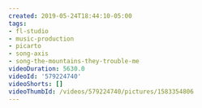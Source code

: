 ```yaml
---
created: 2019-05-24T18:44:10-05:00
tags:
- fl-studio
- music-production
- picarto
- song-axis
- song-the-mountains-they-trouble-me
videoDuration: 5630.0
videoId: '579224740'
videoShorts: []
videoThumbId: /videos/579224740/pictures/1583354806
---
```

